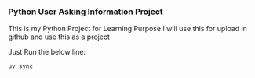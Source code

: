 ### Python User Asking Information Project

This is my Python Project for Learning Purpose
I will use this for upload in github and use this as a project


Just Run the below line:

```uv sync```